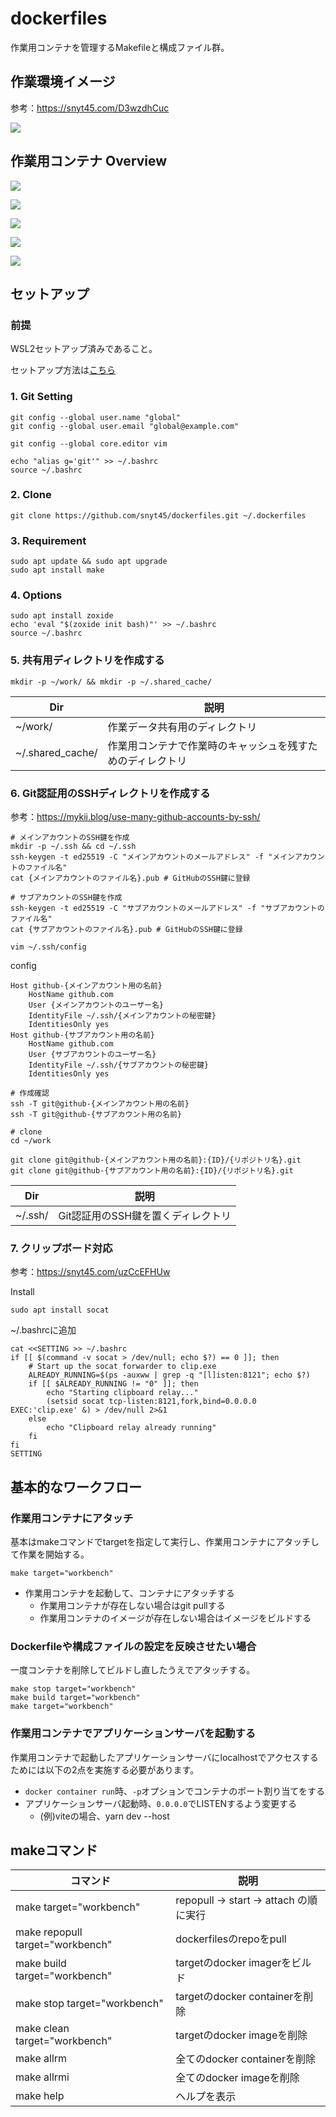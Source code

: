# dockerfiles
作業用コンテナを管理するMakefileと構成ファイル群。

## 作業環境イメージ
参考：https://snyt45.com/D3wzdhCuc

![](https://firebasestorage.googleapis.com/v0/b/firescript-577a2.appspot.com/o/imgs%2Fapp%2Fmy_blog%2FDWXAyzZ2b4.png?alt=media&token=d98e3929-889a-4b26-bdfb-9a8c365c07d3)

## 作業用コンテナ Overview

![](https://firebasestorage.googleapis.com/v0/b/firescript-577a2.appspot.com/o/imgs%2Fapp%2Fyuta_sano%2F4dK7vi0zxJ.png?alt=media&token=0c5702cc-10df-48ce-a874-f74a30088d47)

![](https://firebasestorage.googleapis.com/v0/b/firescript-577a2.appspot.com/o/imgs%2Fapp%2Fyuta_sano%2FxgEWBY_DJj.png?alt=media&token=e70049d4-eaec-44e6-b2bd-5545aecc2f6e)

![](https://firebasestorage.googleapis.com/v0/b/firescript-577a2.appspot.com/o/imgs%2Fapp%2Fyuta_sano%2FiTuwXT4XTL.png?alt=media&token=46f74504-38db-4931-aa27-fe3bfe76e05c)

![](https://firebasestorage.googleapis.com/v0/b/firescript-577a2.appspot.com/o/imgs%2Fapp%2Fyuta_sano%2F5juDiFU-aK.png?alt=media&token=1af66f99-95ca-49c4-bbce-d8fa6b83ad27)

![](https://firebasestorage.googleapis.com/v0/b/firescript-577a2.appspot.com/o/imgs%2Fapp%2Fyuta_sano%2FjjoaEgY9xj.png?alt=media&token=99ea5f8d-b555-4f94-9528-4bfaf0f85c67)

## セットアップ

### 前提

WSL2セットアップ済みであること。

セットアップ方法は[こちら](https://github.com/snyt45/windows11-dotfiles#6-wsl2%E3%81%AE%E3%82%BB%E3%83%83%E3%83%88%E3%82%A2%E3%83%83%E3%83%97%E3%82%92%E8%A1%8C%E3%81%86)

### 1. Git Setting

```
git config --global user.name "global"
git config --global user.email "global@example.com"

git config --global core.editor vim

echo "alias g='git'" >> ~/.bashrc
source ~/.bashrc
```

### 2. Clone

```
git clone https://github.com/snyt45/dockerfiles.git ~/.dockerfiles
```


### 3. Requirement

```
sudo apt update && sudo apt upgrade
sudo apt install make
```

### 4. Options

```
sudo apt install zoxide
echo 'eval "$(zoxide init bash)"' >> ~/.bashrc
source ~/.bashrc
```

### 5. 共有用ディレクトリを作成する

```
mkdir -p ~/work/ && mkdir -p ~/.shared_cache/
```

| Dir | 説明 |
| --- | --- |
| ~/work/ | 作業データ共有用のディレクトリ |
| ~/.shared_cache/ | 作業用コンテナで作業時のキャッシュを残すためのディレクトリ |

### 6. Git認証用のSSHディレクトリを作成する

参考：https://mykii.blog/use-many-github-accounts-by-ssh/

```
# メインアカウントのSSH鍵を作成
mkdir -p ~/.ssh && cd ~/.ssh
ssh-keygen -t ed25519 -C "メインアカウントのメールアドレス" -f "メインアカウントのファイル名"
cat {メインアカウントのファイル名}.pub # GitHubのSSH鍵に登録

# サブアカウントのSSH鍵を作成
ssh-keygen -t ed25519 -C "サブアカウントのメールアドレス" -f "サブアカウントのファイル名"
cat {サブアカウントのファイル名}.pub # GitHubのSSH鍵に登録
```

```
vim ~/.ssh/config
```

config
```
Host github-{メインアカウント用の名前}
	HostName github.com
	User {メインアカウントのユーザー名}
	IdentityFile ~/.ssh/{メインアカウントの秘密鍵}
	IdentitiesOnly yes
Host github-{サブアカウント用の名前}
	HostName github.com
	User {サブアカウントのユーザー名}
	IdentityFile ~/.ssh/{サブアカウントの秘密鍵}
	IdentitiesOnly yes
```

```
# 作成確認
ssh -T git@github-{メインアカウント用の名前}
ssh -T git@github-{サブアカウント用の名前}

# clone
cd ~/work

git clone git@github-{メインアカウント用の名前}:{ID}/{リポジトリ名}.git
git clone git@github-{サブアカウント用の名前}:{ID}/{リポジトリ名}.git
```


| Dir | 説明 |
| --- | --- |
| ~/.ssh/ | Git認証用のSSH鍵を置くディレクトリ |

### 7. クリップボード対応
参考：https://snyt45.com/uzCcEFHUw

Install

```
sudo apt install socat
```

 ~/.bashrcに追加

```
cat <<SETTING >> ~/.bashrc
if [[ $(command -v socat > /dev/null; echo $?) == 0 ]]; then
    # Start up the socat forwarder to clip.exe
    ALREADY_RUNNING=$(ps -auxww | grep -q "[l]isten:8121"; echo $?)
    if [[ $ALREADY_RUNNING != "0" ]]; then
        echo "Starting clipboard relay..."
        (setsid socat tcp-listen:8121,fork,bind=0.0.0.0 EXEC:'clip.exe' &) > /dev/null 2>&1
    else
        echo "Clipboard relay already running"
    fi
fi
SETTING
```

## 基本的なワークフロー

### 作業用コンテナにアタッチ

基本はmakeコマンドでtargetを指定して実行し、作業用コンテナにアタッチして作業を開始する。

```
make target="workbench"
```

- 作業用コンテナを起動して、コンテナにアタッチする
  - 作業用コンテナが存在しない場合はgit pullする
  - 作業用コンテナのイメージが存在しない場合はイメージをビルドする

### Dockerfileや構成ファイルの設定を反映させたい場合

一度コンテナを削除してビルドし直したうえでアタッチする。

```
make stop target="workbench"
make build target="workbench"
make target="workbench"
```

### 作業用コンテナでアプリケーションサーバを起動する
作業用コンテナで起動したアプリケーションサーバにlocalhostでアクセスするためには以下の2点を実施する必要があります。

- `docker container run`時、`-p`オプションでコンテナのポート割り当てをする
- アプリケーションサーバ起動時、`0.0.0.0`でLISTENするよう変更する
  - (例)viteの場合、yarn dev --host

## makeコマンド

| コマンド | 説明 |
| ---- | ---- |
| make target="workbench" | repopull -> start -> attach の順に実行 |
| make repopull target="workbench" | dockerfilesのrepoをpull |
| make build target="workbench" | targetのdocker imagerをビルド |
| make stop target="workbench" | targetのdocker containerを削除 |
| make clean target="workbench" | targetのdocker imageを削除 |
| make allrm | 全てのdocker containerを削除 |
| make allrmi | 全てのdocker imageを削除 |
| make help | ヘルプを表示 |
